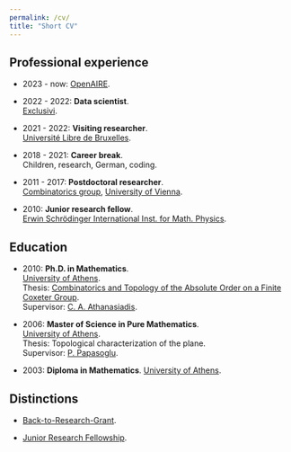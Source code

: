 ```yaml
---
permalink: /cv/
title: "Short CV"
---
```


## Professional experience 

- 2023 - now: [OpenAIRE](https://www.openaire.eu).

- 2022 - 2022: **Data scientist**.\
  [Exclusivi](https://exclusivi.com/contactless/).

- 2021 - 2022: **Visiting researcher**.\
  [Université Libre de Bruxelles](https://www.ulb.be/en).

- 2018 - 2021: **Career break**.\
  Children, research, German, coding.
 
- 2011 - 2017: **Postdoctoral researcher**.\
  [Combinatorics group](https://www.mat.univie.ac.at/~kratt/comb.html), [University of Vienna](https://www.univie.ac.at/en/).

- 2010: **Junior research fellow**.\
  [Erwin Schrödinger International Inst. for Math. Physics](https://www.esi.ac.at).

## Education 

- 2010: **Ph.D. in Mathematics**.\
  [University of Athens](https://en.uoa.gr).\
  Thesis: [Combinatorics and Topology of the Absolute Order on a Finite Coxeter Group](https://www.didaktorika.gr/eadd/handle/10442/20671).   \
  Supervisor: [C. A. Athanasiadis](http://users.uoa.gr/~caath/).

- 2006: **Master of Science in Pure Mathematics**.\
  [University of Athens](https://en.uoa.gr).   \
  Thesis: Topological characterization of the plane.  \
  Supervisor: [P. Papasoglu](https://www.maths.ox.ac.uk/people/panagiotis.papazoglou).

- 2003: **Diploma in Mathematics**.
  [University of Athens](https://en.uoa.gr).


## Distinctions

- [Back-to-Research-Grant](https://fgga.univie.ac.at/en/service/financial-support/gender-equality/marie-jahoda-grant/).

- [Junior Research Fellowship](https://www.esi.ac.at/events/jrf).


